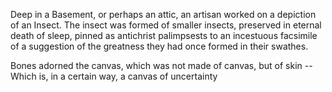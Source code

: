 
Deep in a Basement, or perhaps an attic, an artisan worked on a depiction of an Insect. 
The insect was formed of smaller insects, preserved in eternal death of sleep, pinned as antichrist palimpsests to an incestuous facsimile of a suggestion of the greatness they had once formed in their swathes. 


Bones adorned the canvas, which was not made of canvas, but of skin --
Which is, in a certain way, a canvas of uncertainty
